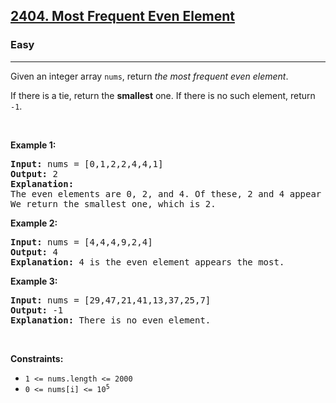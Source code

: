 <h2><a href="https://leetcode.com/problems/most-frequent-even-element/">2404. Most Frequent Even Element</a></h2><h3>Easy</h3><hr><div style="user-select: auto;"><p style="user-select: auto;">Given an integer array <code style="user-select: auto;">nums</code>, return <em style="user-select: auto;">the most frequent even element</em>.</p>

<p style="user-select: auto;">If there is a tie, return the <strong style="user-select: auto;">smallest</strong> one. If there is no such element, return <code style="user-select: auto;">-1</code>.</p>

<p style="user-select: auto;">&nbsp;</p>
<p style="user-select: auto;"><strong class="example" style="user-select: auto;">Example 1:</strong></p>

<pre style="user-select: auto;"><strong style="user-select: auto;">Input:</strong> nums = [0,1,2,2,4,4,1]
<strong style="user-select: auto;">Output:</strong> 2
<strong style="user-select: auto;">Explanation:</strong>
The even elements are 0, 2, and 4. Of these, 2 and 4 appear the most.
We return the smallest one, which is 2.</pre>

<p style="user-select: auto;"><strong class="example" style="user-select: auto;">Example 2:</strong></p>

<pre style="user-select: auto;"><strong style="user-select: auto;">Input:</strong> nums = [4,4,4,9,2,4]
<strong style="user-select: auto;">Output:</strong> 4
<strong style="user-select: auto;">Explanation:</strong> 4 is the even element appears the most.
</pre>

<p style="user-select: auto;"><strong class="example" style="user-select: auto;">Example 3:</strong></p>

<pre style="user-select: auto;"><strong style="user-select: auto;">Input:</strong> nums = [29,47,21,41,13,37,25,7]
<strong style="user-select: auto;">Output:</strong> -1
<strong style="user-select: auto;">Explanation:</strong> There is no even element.
</pre>

<p style="user-select: auto;">&nbsp;</p>
<p style="user-select: auto;"><strong style="user-select: auto;">Constraints:</strong></p>

<ul style="user-select: auto;">
	<li style="user-select: auto;"><code style="user-select: auto;">1 &lt;= nums.length &lt;= 2000</code></li>
	<li style="user-select: auto;"><code style="user-select: auto;">0 &lt;= nums[i] &lt;= 10<sup style="user-select: auto;">5</sup></code></li>
</ul>
</div>